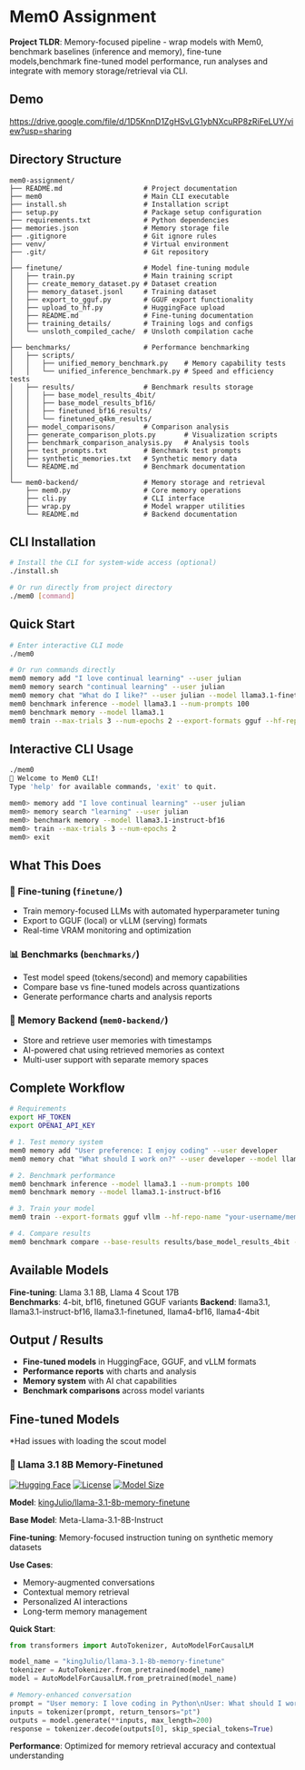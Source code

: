 # Mem0 Assignment

**Project TLDR**: 
Memory-focused pipeline - wrap models with Mem0, benchmark baselines (inference and memory), fine-tune models,benchmark fine-tuned model performance, run analyses and integrate with memory storage/retrieval via CLI.

## Demo

https://drive.google.com/file/d/1D5KnnD1ZgHSvLG1ybNXcuRP8zRiFeLUY/view?usp=sharing

## Directory Structure

```
mem0-assignment/
├── README.md                    # Project documentation
├── mem0                         # Main CLI executable
├── install.sh                   # Installation script
├── setup.py                     # Package setup configuration
├── requirements.txt             # Python dependencies
├── memories.json                # Memory storage file
├── .gitignore                   # Git ignore rules
├── venv/                        # Virtual environment
├── .git/                        # Git repository
│
├── finetune/                    # Model fine-tuning module
│   ├── train.py                 # Main training script
│   ├── create_memory_dataset.py # Dataset creation
│   ├── memory_dataset.jsonl     # Training dataset
│   ├── export_to_gguf.py        # GGUF export functionality
│   ├── upload_to_hf.py          # HuggingFace upload
│   ├── README.md                # Fine-tuning documentation
│   ├── training_details/        # Training logs and configs
│   └── unsloth_compiled_cache/  # Unsloth compilation cache
│
├── benchmarks/                  # Performance benchmarking
│   ├── scripts/
│   │   ├── unified_memory_benchmark.py    # Memory capability tests
│   │   └── unified_inference_benchmark.py # Speed and efficiency tests
│   ├── results/                 # Benchmark results storage
│   │   ├── base_model_results_4bit/
│   │   ├── base_model_results_bf16/
│   │   ├── finetuned_bf16_results/
│   │   └── finetuned_q4km_results/
│   ├── model_comparisons/       # Comparison analysis
│   ├── generate_comparison_plots.py       # Visualization scripts
│   ├── benchmark_comparison_analysis.py   # Analysis tools
│   ├── test_prompts.txt         # Benchmark test prompts
│   ├── synthetic_memories.txt   # Synthetic memory data
│   └── README.md                # Benchmark documentation
│
└── mem0-backend/                # Memory storage and retrieval
    ├── mem0.py                  # Core memory operations
    ├── cli.py                   # CLI interface
    ├── wrap.py                  # Model wrapper utilities
    └── README.md                # Backend documentation
```

## CLI Installation

```bash
# Install the CLI for system-wide access (optional)
./install.sh

# Or run directly from project directory
./mem0 [command]
```

## Quick Start

```bash
# Enter interactive CLI mode
./mem0

# Or run commands directly
mem0 memory add "I love continual learning" --user julian
mem0 memory search "continual learning" --user julian
mem0 memory chat "What do I like?" --user julian --model llama3.1-finetuned
mem0 benchmark inference --model llama3.1 --num-prompts 100
mem0 benchmark memory --model llama3.1 
mem0 train --max-trials 3 --num-epochs 2 --export-formats gguf --hf-repo-name "kingJulio/memory-model"
```

## Interactive CLI Usage

```bash
./mem0
🤖 Welcome to Mem0 CLI!
Type 'help' for available commands, 'exit' to quit.

mem0> memory add "I love continual learning" --user julian
mem0> memory search "learning" --user julian
mem0> benchmark memory --model llama3.1-instruct-bf16
mem0> train --max-trials 3 --num-epochs 2
mem0> exit
```

## What This Does

### 🎯 Fine-tuning (`finetune/`)
- Train memory-focused LLMs with automated hyperparameter tuning
- Export to GGUF (local) or vLLM (serving) formats
- Real-time VRAM monitoring and optimization

### 📊 Benchmarks (`benchmarks/`)
- Test model speed (tokens/second) and memory capabilities
- Compare base vs fine-tuned models across quantizations
- Generate performance charts and analysis reports

### 💾 Memory Backend (`mem0-backend/`)
- Store and retrieve user memories with timestamps
- AI-powered chat using retrieved memories as context
- Multi-user support with separate memory spaces

## Complete Workflow

```bash
# Requirements
export HF_TOKEN 
export OPENAI_API_KEY 

# 1. Test memory system
mem0 memory add "User preference: I enjoy coding" --user developer
mem0 memory chat "What should I work on?" --user developer --model llama3.1

# 2. Benchmark performance
mem0 benchmark inference --model llama3.1 --num-prompts 100
mem0 benchmark memory --model llama3.1-instruct-bf16

# 3. Train your model
mem0 train --export-formats gguf vllm --hf-repo-name "your-username/memory-model"

# 4. Compare results
mem0 benchmark compare --base-results results/base_model_results_4bit --bf16-results results/finetuned_bf16_results
```

## Available Models

**Fine-tuning**: Llama 3.1 8B, Llama 4 Scout 17B  
**Benchmarks**: 4-bit, bf16, finetuned GGUF variants 
**Backend**: llama3.1, llama3.1-instruct-bf16, llama3.1-finetuned, llama4-bf16, llama4-4bit

## Output / Results

- **Fine-tuned models** in HuggingFace, GGUF, and vLLM formats
- **Performance reports** with charts and analysis
- **Memory system** with AI chat capabilities
- **Benchmark comparisons** across model variants

## Fine-tuned Models

*Had issues with loading the scout model  

### 🤖 Llama 3.1 8B Memory-Finetuned

[![Hugging Face](https://img.shields.io/badge/Hugging%20Face-Model-blue)](https://huggingface.co/kingJulio/llama-3.1-8b-memory-finetune)
[![License](https://img.shields.io/badge/License-MIT-green)](https://opensource.org/licenses/MIT)
[![Model Size](https://img.shields.io/badge/Size-8B%20Parameters-orange)](https://huggingface.co/kingJulio/llama-3.1-8b-memory-finetune)

**Model**: [kingJulio/llama-3.1-8b-memory-finetune](https://huggingface.co/kingJulio/llama-3.1-8b-memory-finetune)

**Base Model**: Meta-Llama-3.1-8B-Instruct

**Fine-tuning**: Memory-focused instruction tuning on synthetic memory datasets

**Use Cases**:
- Memory-augmented conversations
- Contextual memory retrieval
- Personalized AI interactions
- Long-term memory management

**Quick Start**:
```python
from transformers import AutoTokenizer, AutoModelForCausalLM

model_name = "kingJulio/llama-3.1-8b-memory-finetune"
tokenizer = AutoTokenizer.from_pretrained(model_name)
model = AutoModelForCausalLM.from_pretrained(model_name)

# Memory-enhanced conversation
prompt = "User memory: I love coding in Python\nUser: What should I work on today?"
inputs = tokenizer(prompt, return_tensors="pt")
outputs = model.generate(**inputs, max_length=200)
response = tokenizer.decode(outputs[0], skip_special_tokens=True)
```

**Performance**: Optimized for memory retrieval accuracy and contextual understanding 